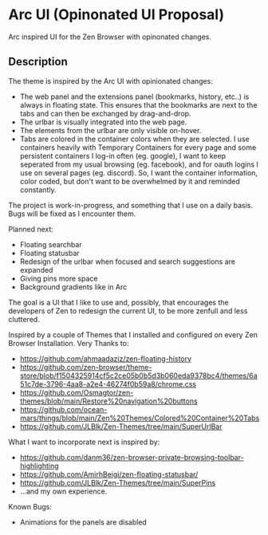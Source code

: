 # Arc UI (Opinonated UI Proposal)

Arc inspired UI for the Zen Browser with opinonated changes.

## Description

The theme is inspired by the Arc UI with opinionated changes:

- The web panel and the extensions panel (bookmarks, history, etc..) is always
  in floating state. This ensures that the bookmarks are next to the tabs and
  can then be exchanged by drag-and-drop.
- The urlbar is visually integrated into the web page.
- The elements from the urlbar are only visible on-hover.
- Tabs are colored in the container colors when they are selected. I use
  containers heavily with Temporary Containers for every page and some
  persistent containers I log-in often (eg. google), I want to keep seperated
  from my usual browsing (eg. facebook), and for oauth logins I use on several
  pages (eg. discord). So, I want the container information, color coded, but
  don't want to be overwhelmed by it and reminded constantly.

The project is work-in-progress, and something that I use on a daily basis. Bugs
will be fixed as I encounter them.

Planned next:

- Floating searchbar
- Floating statusbar
- Redesign of the urlbar when focused and search suggestions are expanded
- Giving pins more space
- Background gradients like in Arc

The goal is a UI that I like to use and, possibly, that encourages the
developers of Zen to redesign the current UI, to be more zenfull and less
cluttered.

Inspired by a couple of Themes that I installed and configured on every Zen
Browser Installation. Very Thanks to:

- https://github.com/ahmaadaziz/zen-floating-history
- https://github.com/zen-browser/theme-store/blob/f1504325914cf5c2ce05b0b5d3b060eda9378bc4/themes/6a51c7de-3796-4aa8-a2e4-46274f0b59a8/chrome.css
- https://github.com/Osmagtor/zen-themes/blob/main/Restore%20navigation%20buttons
- https://github.com/ocean-mars/things/blob/main/Zen%20Themes/Colored%20Container%20Tabs
- https://github.com/JLBlk/Zen-Themes/tree/main/SuperUrlBar

What I want to incorporate next is inspired by:

- https://github.com/danm36/zen-browser-private-browsing-toolbar-highlighting
- https://github.com/AmirhBeigi/zen-floating-statusbar/
- https://github.com/JLBlk/Zen-Themes/tree/main/SuperPins
- ...and my own experience.

Known Bugs:

- Animations for the panels are disabled
